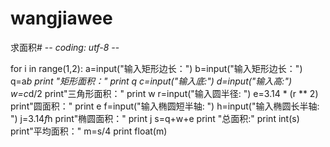 wangjiawee
==========

求面积# -*- coding: utf-8 -*-


for i in range(1,2):
    a=input("输入矩形边长：")
    b=input("输入矩形边长：")
    q=a*b
    print "矩形面积："
    print q
    c=input("输入底:")
    d=input("输入高:")
    w=c*d/2
    print"三角形面积："
    print w
    r=input("输入圆半径: ")
    e=3.14 * (r ** 2)
    print"圆面积："
    print e
    f=input("输入椭圆短半轴: ")
    h=input("输入椭圆长半轴: ")
    j=3.14*f*h
    print"椭圆面积："
    print j
    s=q+w+e
    print "总面积:"
    print int(s)
    print"平均面积："
    m=s/4
    print float(m)



